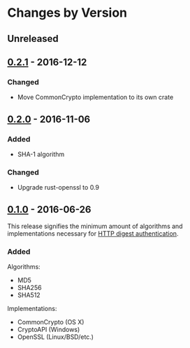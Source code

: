 # Changes by Version

## Unreleased

## [0.2.1] - 2016-12-12

### Changed

* Move CommonCrypto implementation to its own crate

## [0.2.0] - 2016-11-06

### Added

* SHA-1 algorithm

### Changed

* Upgrade rust-openssl to 0.9

## [0.1.0] - 2016-06-26

This release signifies the minimum amount of algorithms and implementations necessary for
[HTTP digest authentication](https://tools.ietf.org/html/rfc7616).

### Added

Algorithms:

* MD5
* SHA256
* SHA512

Implementations:

* CommonCrypto (OS X)
* CryptoAPI (Windows)
* OpenSSL (Linux/BSD/etc.)

[0.2.1]: https://github.com/malept/crypto-hash/compare/v0.2.0...v0.2.1
[0.2.0]: https://github.com/malept/crypto-hash/compare/v0.1.0...v0.2.0
[0.1.0]: https://github.com/malept/crypto-hash/releases/tag/v0.1.0
